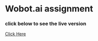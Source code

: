 # Wobot.ai assignment

### click below to see the live version

[Click Here](https://serene-dubinsky-fb7602.netlify.app/)

#
